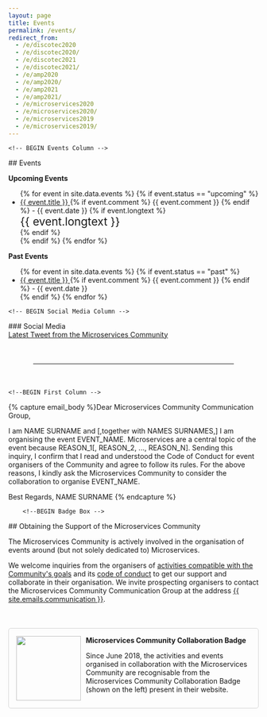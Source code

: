 ```yaml
---
layout: page
title: Events
permalink: /events/
redirect_from:
  - /e/discotec2020
  - /e/discotec2020/
  - /e/discotec2021
  - /e/discotec2021/
  - /e/amp2020
  - /e/amp2020/
  - /e/amp2021
  - /e/amp2021/
  - /e/microservices2020
  - /e/microservices2020/
  - /e/microservices2019
  - /e/microservices2019/
---
```


<section><div class="container"><div class="row"><div class="col-xs-12" markdown="1">

<!--BEGIN First Row -->
<div class="row">

    <!-- BEGIN Events Column -->
<div class="col-xs-12 col-md-7">
<div class="section-title" markdown="1">
## Events
</div>

<strong>Upcoming Events</strong>
<ul>
{% for event in site.data.events %}
{% if event.status == "upcoming" %}
<li id="{{ event.id }}">
  <a href="{{ event.link }}">
  {{ event.title }}
  </a>
  {% if event.comment %}
  <span class="small">{{ event.comment }}</span>
  {% endif %}
  - {{ event.date }}
  {% if event.longtext %}
  <br/>
  <div style="font-size: 1.4rem;">{{ event.longtext }}</div>
  {% endif %}
</li>
{% endif %}
{% endfor %}
</ul>


<strong>Past Events</strong>
<ul>
{% for event in site.data.events %}
{% if event.status == "past" %}
<li id="{{ event.id }}">
  <a href="{{ event.link }}">
  {{ event.title }}
  </a>
  {% if event.comment %}
  <span class="small">{{ event.comment }}</span>
  {% endif %}
  - {{ event.date }}
</li>
{% endif %}
{% endfor %}
</ul>
</div>
    <!-- END Events Column -->

    <!-- BEGIN Social Media Column -->
<div class="col-xs-12 col-md-offset-1 col-md-4" markdown="1">
### Social Media
<div><a class="twitter-timeline" data-tweet-limit="2" data-height="400" href="https://twitter.com/c_microservices">Latest Tweet from the Microservices Community</a> <script async src="//platform.twitter.com/widgets.js" charset="utf-8"></script></div>
</div>
    <!-- END Social Media Column -->

</div>
<!--END First Row -->

<div style="margin:50px"><hr></div><div class="clear-fix"></div>

<!--BEGIN Second Row -->
<div class="row" style="padding-bottom:50px;">

    <!--BEGIN First Column -->
<div class="text-justify col-xs-12">
        <!--BEGIN E-Mail Text -->
{% capture email_body %}Dear Microservices Community Communication Group,

I am NAME SURNAME and [,together with NAMES SURNAMES,] I am organising the event EVENT_NAME.
Microservices are a central topic of the event because REASON_1[, REASON_2, ..., REASON_N].
Sending this inquiry, I confirm that I read and understood the Code of Conduct for event organisers of the Community and agree to follow its rules.
For the above reasons, I kindly ask the Microservices Community to consider the collaboration to organise EVENT_NAME.

Best Regards,
NAME SURNAME
{% endcapture %}
        <!--END E-Mail Text -->

        <!--BEGIN Badge Box -->
<div markdown="1">
## Obtaining the Support of the Microservices Community

The Microservices Community is actively involved in the organisation of events around (but not solely dedicated to) Microservices.

We welcome inquiries from the organisers of [activities compatible with the Community's goals](/activities/) and its [code of conduct](/events/coc/) to get our support and collaborate in their organisation.
We invite prospecting organisers to contact the Microservices Community Communication Group at the address
<a href="mailto:{{ site.emails.communication }}?subject={{ 'Inquiry for supporting EVENT_NAME' | url_encode }}&body={{ email_body | url_encode }}">{{ site.emails.communication }}</a>.

<div id="badge" style="overflow: auto;padding: 15px;border: 1px solid lightgray;border-radius: 5px; margin-top: 50px;"><img style="float:left;width:130px; padding-right:10px;" src="/assets/images/Badge_MC_Supported_black.png" alt="">
<div class="pt-2">
<strong>Microservices Community Collaboration Badge</strong>
<p>
Since June 2018, the activities and events organised in collaboration with the Microservices Community are recognisable from the Microservices Community Collaboration Badge (shown on the left) present in their website.</p>
</div>
</div>
</div>
        <!--END Badge Box -->

</div>
    <!--END First Column -->

</div>
<!--END Second Row -->

</div></div></div></section>